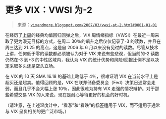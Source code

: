 <!--yml

分类：未分类

日期：2024-05-18 15:53:32

-->

# 更多 VIX：VWSI 为-2

> 来源：[`vixandmore.blogspot.com/2007/03/vwsi-at-2.html#0001-01-01`](http://vixandmore.blogspot.com/2007/03/vwsi-at-2.html#0001-01-01)

在经历了[上周](http://vixandmore.blogspot.com/2007/03/vwsi-snaps-back-to-neutral.html)的经典均值回归回弹之后，VIX 周情绪指标（VWSI）在最近一周采取了更为漫无目标的方式，在周二 30％的飙升之后仅仅记录了-3 的读数，并且在周三达到 21.25 的高点，这是自 2006 年 6 月以来没有见过的读数。尽管从技术上讲，任何低于零的读数都必须被认为对于 VIX 来说有些悲观，但当前的-2 读数仍然在-3 到+3 的中性区域内，我认为 VIX 的统计优势和风险/回报比例不足以决定采取多头还是空头立场。

在 VIX 的 10 天 SMA 16.18 的基础上略低于 4％，很难证明 VIX 在当前水平上是超买还是超卖。值得回顾的是，VIX 在联邦储备委员会（Fed）决策日通常会走弱，而且几乎不会大幅上涨 10％，因此很难为持有 VIX 走强的情况辩护。对于那些希望交易 VIX 的人来说，现在是耐心等待更好的机会的好时机。

（请注意，在上述温度计中，“看涨”和“看跌”的标签适用于 VIX，而不适用于通常与 VIX 呈负相关的更广泛市场。）
